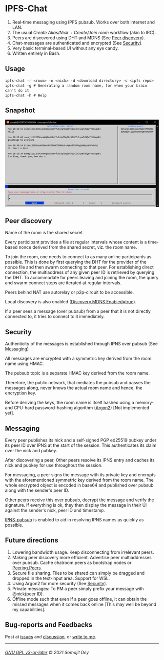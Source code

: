 # IPFS-Chat

1. Real-time messaging using IPFS pubsub. Works over both internet and LAN.
2. The usual *Create Alias/Nick* + *Create/Join room* workflow (akin to IRC).
3. Peers are discovered using DHT and MDNS (See [Peer discovery](#peer-discovery)).
4. Chat-messages are authenticated and encrypted (See [Security](#security)).
5. Very basic terminal-based UI without any eye candy.
6. Written entirely in Bash.

## Usage

```shell
ipfs-chat -r <room> -n <nick> -d <download directory> -c <ipfs repo>
ipfs-chat -g # Generating a random room name, for when your brain can't do it
ipfs-chat -h # Help
```

## Snapshot

![ipfs-chat_snapshot](./screenshot.png)

## Peer discovery

Name of the room is the shared secret. 

Every participant provides a file at regular intervals whose content is a time-based nonce derived from the shared secret, viz. the room name. 

To join the room, one needs to connect to as many online participants as possible. This is done by first querying the DHT for the provider of the nonce file and then swarm connecting to that peer. For establishing direct connection, the multiaddress of any given peer ID is retrieved by querying the DHT. To accommodate for peers leaving and joining the room, the query and swarm connect steps are iterated at regular intervals. 

Peers behind NAT use autorelay or p2p-circuit to be accessible.

Local discovery is also enabled ([Discovery.MDNS.Enabled=true](https://github.com/ipfs/go-ipfs/blob/master/docs/config.md)).

If a peer sees a message (over pubsub) from a peer that it is not directly connected to, it tries to connect to it immediately.

## Security

Authenticity of the messages is established through IPNS over pubsub (See [Messaging](#messaging))

All messages are encrypted with a symmetric key derived from the room name using HMAC.

The pubsub topic is a separate HMAC key derived from the room name. 

Therefore, the public network, that mediates the pubsub and passes the messages along, never knows the actual room name and hence, the encryption key.

Before deriving the keys, the room name is itself hashed using a memory- and CPU-hard password-hashing algorithm ([Argon2](https://github.com/P-H-C/phc-winner-argon2)) [Not implemented yet].

## Messaging

Every peer publishes its nick and a self-signed PGP ed25519 pubkey under its peer ID over IPNS at the start of the session. This authenticates its claim over the nick and pubkey.

After discovering a peer, Other peers resolve its IPNS entry and caches its nick and pubkey for use throughout the session.

For messaging, a peer signs the message with its private key and encrypts with the aforementioned symmetric key derived from the room name. The whole encrypted object is encoded in base64 and published over pubsub along with the sender's peer ID.

Other peers receive this over pubsub, decrypt the message and verify the signature. If everything is ok, they then display the message in their UI against the sender's nick, peer ID and timestamp.

[IPNS-pubsub](https://github.com/ipfs/go-ipfs/blob/master/docs/experimental-features.md#ipns-pubsub) is enabled to aid in resolving IPNS names as quickly as possible.

## Future directions

1. Lowering bandwidth usage. Keep disconnecting from irrelevant peers.
2. Making peer discovery more efficient. Advertise peer multiaddresses over pubsub. Cache chatroom peers as bootstrap nodes or [Peering.Peers](https://github.com/ipfs/go-ipfs/blob/master/docs/config.md#peering).
3. Secure file sharing. Files to be shared can simply be dragged and dropped in the text-input area. Support for WSL.
4. Using Argon2 for more security (See [Security](#security)).
5. Private messages: To PM a peer simply prefix your message with @nick(peer ID).
6. Offline mode such that even if a peer goes offline, it can obtain the missed messages when it comes back online [This may well be beyond my capabilities].

## Bug-reports and Feedbacks

Post at [issues](https://github.com/SomajitDey/ipfs-chat/issues) and [discussion](https://github.com/SomajitDey/ipfs-chat/discussions), or [write to me](mailto://hereistitan@gmail.com).

------

###### [GNU GPL v3-or-later](https://github.com/SomajitDey/ipfs-chat/blob/main/LICENSE) &copy; 2021 Somajit Dey
